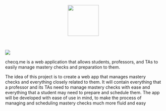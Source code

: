 <p align="center">
  <img height="100" src="https://github.com/martino-giorgi/checq.me/blob/main/public/assets/branding/logo/logo_blue.svg">
</p>

<br>

![](https://img.shields.io/badge/Hosted_on_Heroku-informational?style=flat&logo=heroku&logoColor=white&color=430098)

checq.me is a web application that allows students, professors, and TAs to easily manage mastery checks and preparation to them.

The idea of this project is to create a web app that manages mastery checks and everything closely related to them. It will contain everything that a professor and its TAs need to manage mastery checks with ease and everything that a student may need to prepare and schedule them. The app will be developed with ease of use in mind, to make the process of managing and scheduling mastery checks much more fluid and easy
